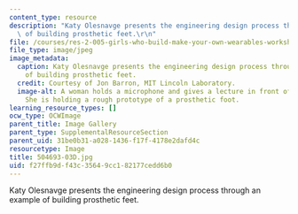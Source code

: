 ```yaml
---
content_type: resource
description: "Katy Olesnavge presents the engineering design process through an example\
  \ of building prosthetic feet.\r\n"
file: /courses/res-2-005-girls-who-build-make-your-own-wearables-workshop-spring-2015/f27ffb9df43c35649cc182177cedd6b0_504693-03D.jpg
file_type: image/jpeg
image_metadata:
  caption: Katy Olesnavge presents the engineering design process through an example
    of building prosthetic feet.
  credit: Courtesy of Jon Barron, MIT Lincoln Laboratory.
  image-alt: A woman holds a microphone and gives a lecture in front of a slide show.
    She is holding a rough prototype of a prosthetic foot.
learning_resource_types: []
ocw_type: OCWImage
parent_title: Image Gallery
parent_type: SupplementalResourceSection
parent_uid: 31be0b31-a028-1436-f17f-4178e2dafd4c
resourcetype: Image
title: 504693-03D.jpg
uid: f27ffb9d-f43c-3564-9cc1-82177cedd6b0
---
```

Katy Olesnavge presents the engineering design process through an example of building prosthetic feet.


